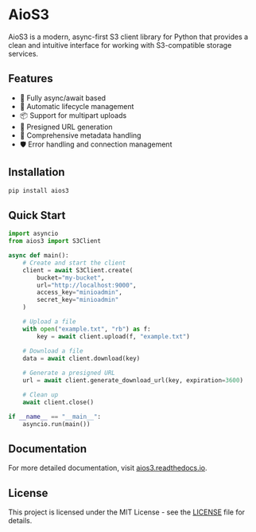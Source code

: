 # AioS3

AioS3 is a modern, async-first S3 client library for Python that provides a clean and intuitive interface for working with S3-compatible storage services.

## Features

- 🚀 Fully async/await based
- 🔄 Automatic lifecycle management
- 📦 Support for multipart uploads
- 🔗 Presigned URL generation
- 📝 Comprehensive metadata handling
- 🛡️ Error handling and connection management

## Installation

```bash
pip install aios3
```

## Quick Start

```python
import asyncio
from aios3 import S3Client

async def main():
    # Create and start the client
    client = await S3Client.create(
        bucket="my-bucket",
        url="http://localhost:9000",
        access_key="minioadmin",
        secret_key="minioadmin"
    )

    # Upload a file
    with open("example.txt", "rb") as f:
        key = await client.upload(f, "example.txt")

    # Download a file
    data = await client.download(key)
    
    # Generate a presigned URL
    url = await client.generate_download_url(key, expiration=3600)

    # Clean up
    await client.close()

if __name__ == "__main__":
    asyncio.run(main())
```

## Documentation

For more detailed documentation, visit [aios3.readthedocs.io](https://aios3.readthedocs.io/).

## License

This project is licensed under the MIT License - see the [LICENSE](LICENSE) file for details.
